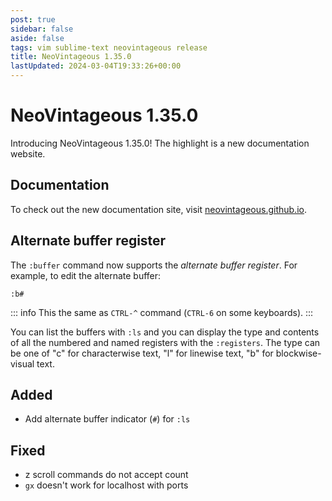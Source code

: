 ```yaml
---
post: true
sidebar: false
aside: false
tags: vim sublime-text neovintageous release
title: NeoVintageous 1.35.0
lastUpdated: 2024-03-04T19:33:26+00:00
---
```


# NeoVintageous 1.35.0

Introducing NeoVintageous 1.35.0! The highlight is a new documentation website.

## Documentation

To check out the new documentation site, visit [neovintageous.github.io](https://neovintageous.github.io/).

## Alternate buffer register

The `:buffer` command now supports the *alternate buffer register*. For example, to edit the alternate buffer:

```vim
:b#
```

::: info
This the same as `CTRL-^` command (`CTRL-6` on some keyboards).
:::

You can list the buffers with `:ls` and you can display the type and contents of all the numbered and named registers with the `:registers`. The type can be one of "c" for characterwise text, "l" for linewise text, "b" for blockwise-visual text.

## Added

- Add alternate buffer indicator (`#`) for `:ls`

## Fixed

-  z scroll commands do not accept count
- `gx` doesn't work for localhost with ports
